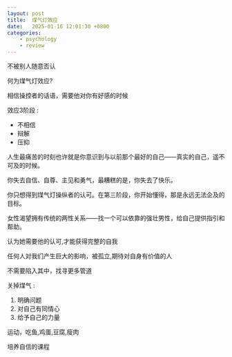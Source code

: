 ```yaml
---
layout: post
title:  煤气灯效应
date:   2025-01-16 12:01:30 +0800
categories: 
    - psychology
    - review
---
```


不被别人随意否认

何为煤气灯效应?

相信操控者的话语，需要他对你有好感的时候

效应3阶段 :

- 不相信
- 辩解
- 压抑

人生最痛苦的时刻也许就是你意识到与以前那个最好的自己——真实的自己，遥不可及的时候。

你失去自信、自尊、主见和勇气，最糟糕的是，你失去了快乐。

你只想得到煤气灯操纵者的认可。在第三阶段，你开始懂得，那是永远无法企及的目标。

女性渴望拥有传统的两性关系——找一个可以依靠的强壮男性，给自己提供指引和帮助。

认为她需要他的认可,才能获得完整的自我

任何人对我们产生巨大的影响，被孤立,期待对自身有价值的人

不需要陷入其中，找寻更多管道

关掉煤气 : 
1. 明确问题
2. 对自己有同情心
3. 给予自己的力量

运动，吃鱼,鸡蛋,豆腐,瘦肉

培养自信的课程

